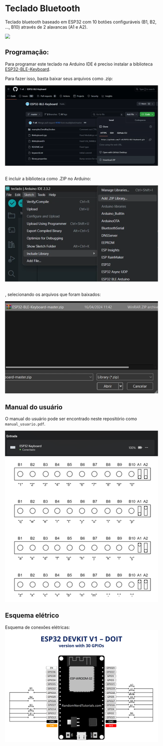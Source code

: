# Teclado Bluetooth

Teclado bluetooth baseado em ESP32 com 10 botões configuráveis (B1, B2, ..., B10) através de 2 alavancas (A1 e A2).

<img src="imagens/dispositivo.jpg">

## Programação:
Para programar este teclado na Arduino IDE é preciso instalar a biblioteca [ESP32-BLE-Keyboard](https://github.com/T-vK/ESP32-BLE-Keyboard). 

Para fazer isso, basta baixar seus arquivos como .zip:

<img src="imagens/download.png">

\
E incluir a biblioteca como .ZIP no Arduino:

<img src="imagens/adicionar.png">

\
, selecionando os arquivos que foram baixados:

<img src="imagens/zip.png">


## Manual do usuário

O manual do usuário pode ser encontrado neste repositório como `manual_usuario.pdf`.

<img src="imagens/conexao.png">
<img src="imagens/diagrama.png">

## Esquema elétrico

Esquema de conexões elétricas:
<img src="imagens/pinagem.png">
